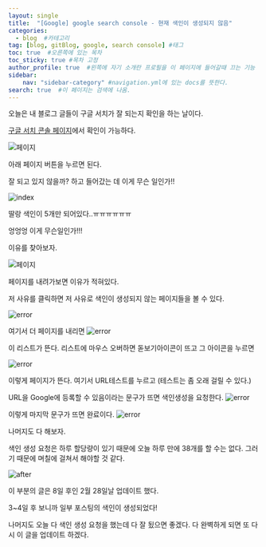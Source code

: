 ```yaml
---
layout: single
title:  "[Google] google search console - 현재 색인이 생성되지 않음"
categories: 
  - blog  #카테고리
tag: [blog, gitBlog, google, search console] #태그
toc: true  #오른쪽에 있는 목차
toc_sticky: true #목차 고정
author_profile: true  #왼쪽에 자기 소개란 프로필을 이 페이지에 들어갈때 끄는 기능
sidebar:
    nav: "sidebar-category" #navigation.yml에 있는 docs를 뜻한다.
search: true  #이 페이지는 검색에 나옴.
---
```


오늘은 내 블로그 글들이 구글 서치가 잘 되는지 확인을 하는 날이다.

[구글 서치 콘솔 페이지](https://search.google.com/search-console)에서 확인이 가능하다.

![페이지](/assets/images/2023-02-21/console.png) 

아래 페이지 버튼을 누르면 된다.

잘 되고 있지 않을까? 하고 들어갔는 데 이게 무슨 일인가!!

![index](/assets/images/2023-02-21/index.png)

딸랑 색인이 5개만 되어있다..ㅠㅠㅠㅠㅠㅠ

엉엉엉 이게 무슨일인가!!!

이유를 찾아보자. 

![페이지](/assets/images/2023-02-21/reason.png)

페이지를 내려가보면 이유가 적혀있다. 

저 사유를 클릭하면 저 사유로 색인이 생성되지 않는 페이지들을 볼 수 있다.

![error](/assets/images/2023-02-21/errorpage.png)

여기서 더 페이지를 내리면
![error](/assets/images/2023-02-21/finds.png)

이 리스트가 뜬다. 리스트에 마우스 오버하면 돋보기아이콘이 뜨고 그 아이콘을 누르면

![error](/assets/images/2023-02-21/test.png)

이렇게 페이지가 뜬다. 여기서 URL테스트를 누르고 (테스트는 좀 오래 걸릴 수 있다.)

URL을 Google에 등록할 수 있음이라는 문구가 뜨면 색인생성을 요청한다. 
![error](/assets/images/2023-02-21/indexrequest.png)

이렇게 마지막 문구가 뜨면 완료이다.
![error](/assets/images/2023-02-21/final.png)

나머지도 다 해보자.

색인 생성 요청은 하루 할당량이 있기 때문에 오늘 하루 만에 38개를 할 수는 없다. 그러기 때문에 며칠에 걸쳐서 해야할 것 같다. 

![after](/assets/images/2023-02-21/after.png)

이 부분의 글은 8일 후인 2월 28일날 업데이트 했다. 

3~4일 후 보니까 일부 포스팅의 색인이 생성되었다! 

나머지도 오늘 다 색인 생성 요청을 했는데 다 잘 됬으면 좋겠다. 다 완벽하게 되면 또 다시 이 글을 업데이트 하겠다. 